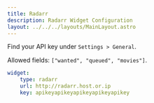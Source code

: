 ```yaml
---
title: Radarr
description: Radarr Widget Configuration
layout: ../../../layouts/MainLayout.astro
---
```


Find your API key under `Settings > General`.

Allowed fields: `["wanted", "queued", "movies"]`.

```yaml
widget:
    type: radarr
    url: http://radarr.host.or.ip
    key: apikeyapikeyapikeyapikeyapikey
```
